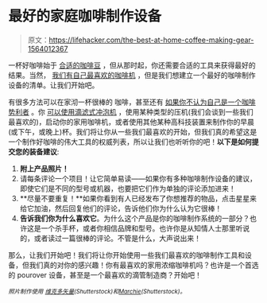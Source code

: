 # 最好的家庭咖啡制作设备

> 原文：<https://lifehacker.com/the-best-at-home-coffee-making-gear-1564012367>

一杯好咖啡始于 [合适的咖啡豆](http://lifehacker.com/where-can-i-buy-better-coffee-beans-1524434140) ，但从那时起，你还需要合适的工具来获得最好的结果。当然， [我们有自己最喜欢的咖啡机](http://lifehacker.com/five-best-coffee-makers-500592468) ，但是我们想建立一个最好的咖啡制作设备的清单。让我们开始吧。



有很多方法可以在家沏一杯很棒的 咖啡，甚至还有 [如果你不认为自己是一个咖啡势利者](http://lifehacker.com/dropping-the-drip-how-to-get-started-making-better-cof-5778831) 。你 [可以使用滴滤式冲泡机](http://lifehacker.com/how-to-get-the-best-cup-from-an-auto-drip-coffee-maker-5908488) ，使用某种类型的压机(我们会谈到一些我们最喜欢的)，启动你的家用咖啡机，或者使用其他某种高科技装置来制作你的早晨(或下午，或晚上)杯。我们将让你从一些我们最喜欢的开始，但我们真的希望这是一个制作好咖啡的伟大工具的权威列表，所以让我们也听听你的吧！**以下是如何提交您的装备建议**:

1.  **附上产品照片！**
2.  请每条评论一个项目！让它简单易读——如果你有多种咖啡制作设备的建议，即使它们是不同的型号或机器，也要把它们作为单独的评论添加进来！
3.  **尽量不要重复！**如果你看到有人已经发布了你想推荐的物品，点击星星来给它加油，然后回复他们的评论，告诉他们你为什么认为它很棒！
4.  **告诉我们你为什么喜欢它**。为什么这个产品是你的咖啡制作系统的一部分？也许这是一个杀手杯，或者你相信品牌和型号。也许你是从知情人士那里听说的，或者读过一篇很棒的评论。不管是什么，大声说出来！

那么，让我们开始吧！我们将让你开始使用一些我们最喜欢的咖啡制作工具和设备，但我们真的对你的感兴趣！你有最喜欢的家用浓缩咖啡机吗？也许是一个首选的 pourover 设备，甚至是一个最喜欢的滴管制造商？开始吧！

*<small>照片制作使用</small>* [*<small>维克多矢量</small>*](http://www.shutterstock.com/pic.mhtml?id=187474577&src=id)*<small>(Shutterstock)和</small>*[*<small>Marchie</small>*](http://www.shutterstock.com/pic.mhtml?id=183253178&src=id)*<small>(Shutterstock)。</small>*